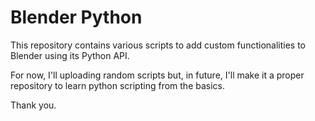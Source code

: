# Blender Python
This repository contains various scripts to add custom functionalities to Blender using its Python API. 

For now, I'll uploading random scripts but, in future, I'll make it a proper repository to learn python scripting from the basics. 

Thank you.